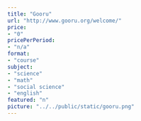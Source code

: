 ```yaml
---
title: "Gooru"
url: "http://www.gooru.org/welcome/"
price: 
- "0"
pricePerPeriod: 
- "n/a"
format: 
- "course"
subject: 
- "science"
- "math"
- "social science"
- "english"
featured: "n"
picture: "../../public/static/gooru.png"
---
```

